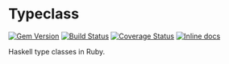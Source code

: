 Typeclass
=========

[![Gem Version](https://badge.fury.io/rb/typeclass.svg)](http://badge.fury.io/rb/typeclass)
[![Build Status](https://travis-ci.org/braiden-vasco/typeclass.rb.svg)](https://travis-ci.org/braiden-vasco/typeclass.rb)
[![Coverage Status](https://coveralls.io/repos/braiden-vasco/typeclass.rb/badge.svg)](https://coveralls.io/r/braiden-vasco/typeclass.rb)
[![Inline docs](http://inch-ci.org/github/braiden-vasco/typeclass.rb.svg?branch=master)](http://inch-ci.org/github/braiden-vasco/typeclass.rb)

Haskell type classes in Ruby.
